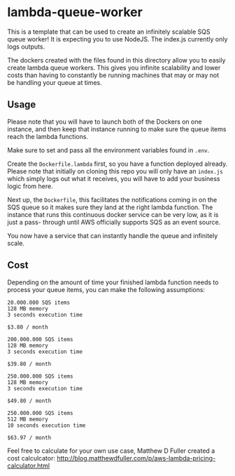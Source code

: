 # lambda-queue-worker

This is a template that can be used to create an infinitely scalable SQS queue
worker! It is expecting you to use NodeJS. The index.js currently only logs
outputs.

The dockers created with the files found in this directory allow you to easily
create lambda queue workers. This gives you infinite scalability and lower
costs than having to constantly be running machines that may or may not be
handling your queue at times.

## Usage

Please note that you will have to launch both of the Dockers on one instance,
and then keep that instance running to make sure the queue items reach the 
lambda functions.

Make sure to set and pass all the environment variables found in `.env`.

Create the `Dockerfile.lambda` first, so you have a function deployed
already. Please note that initially on cloning this repo you will only
have an `index.js` which simply logs out what it receives, you will have to
add your business logic from here.

Next up, the `Dockerfile`, this facilitates the notifications coming in on the
SQS queue so it makes sure they land at the right lambda function. The instance
that runs this continuous docker service can be very low, as it is just a pass-
through until AWS officially supports SQS as an event source.

You now have a service that can instantly handle the queue and infinitely scale.

## Cost

Depending on the amount of time your finished lambda function needs to process
your queue items, you can make the following assumptions:

```
20.000.000 SQS items
128 MB memory
3 seconds execution time

$3.80 / month
```

```
200.000.000 SQS items
128 MB memory
3 seconds execution time

$39.80 / month
```

```
250.000.000 SQS items
128 MB memory
3 seconds execution time

$49.80 / month
```

```
250.000.000 SQS items
512 MB memory
10 seconds execution time

$63.97 / month
```

Feel free to calculate for your own use case, Matthew D Fuller created a
cost calculcator: http://blog.matthewdfuller.com/p/aws-lambda-pricing-calculator.html